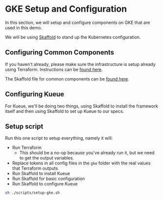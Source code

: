 # GKE Setup and Configuration

In this section, we will setup and configure components on GKE that are used in this demo.

We will be using [Skaffold](https://skaffold.dev/docs/) to stand up the Kubernetes configuration.

## Configuring Common Components

If you haven't already, please make sure the infrastructure is setup already using Terraform. Instructions can be [found here](../terraform/README.md).

The Skaffold file for common components can be [found here](./common/skaffold.yaml).

## Configuring Kueue

For Kueue, we'll be doing two things, using Skaffold to install the framework itself and then using Skaffold to set up Kueue to our specs. 

## Setup script

Run this one script to setup everything, namely it will:

- Run Terraform
    - This should be a no-op because you've already run it, but we need to get the output variables.
- Replace tokens in all config files in the `gke` folder with the real values that Terraform outputs.
- Run Skaffold to install Kueue
- Run Skaffold for basic configuration
- Run Skaffold to configure Kueue

```bash
sh ./scripts/setup-gke.sh
```
